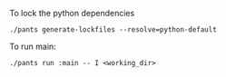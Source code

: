 To lock the python dependencies 
```
./pants generate-lockfiles --resolve=python-default
```

To run main:
```
./pants run :main -- I <working_dir>
```
